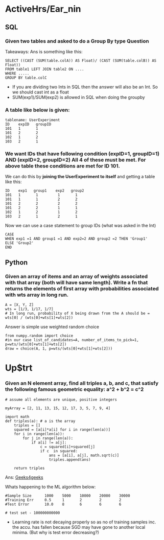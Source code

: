 # ActiveHrs/Ear_nin

## SQL
### Given two tables and asked to do a Group By type Question
Takeaways:
Ans is something like this:
```
SELECT ((CAST (SUM(table.colA)) AS Float)/ (CAST (SUM(table.colB)) AS Float))
FROM table1 LEFT JOIN table2 ON ....
WHERE .....
GROUP BY table.colC
```
- If you are dividing two Ints in SQL then the answer will also be an Int. So we should cast int as a float
- SUM(exp1)/SUM(exp2) is allowed in SQL when doing the groupby

### A table like below is given:
```
tablename: UserExperiment
ID    expID   groupID
101   1       1
101   2       2
102   1       2
103   2       1
```
### We want IDs that have following condition (expID=1, groupID=1) AND (expID=2, groupID=2) All 4 of these must be met. For above table these conditions are met for ID 101.
We can do this by **joining the UserExperiment to itself** and getting a table like this:
```
ID    exp1   group1    exp2   group2
101   1       1         1       1
101   1       1         2       2
101   2       2         2       2
101   2       2         1       1
102   1       2         1       2
103   2       1         2       1
```
Now we can use a case statement to group IDs (what was asked in the Int) 
```
CASE
WHEN exp1 =1 AND group1 =1 AND exp2=2 AND group2 =2 THEN 'Group1'
ELSE 'Group2'
END
```

## Python
### Given an array of items and an array of weights associated with that array (both will have same length). Write a fn that returns the elements of first array with probabilities associated with wts array in long run.
```
A = [X, Y, Z]
wts = [1/3, 1/17, 1/7]
# In long run, probability of X being drawn from the A should be = wts[0] / (wts[0]+wts[1]+wts[2])
```
Answer is simple use weighted random choice
```
from numpy.random import choice
#in our case list_of_candidates=A, number_of_items_to_pick=1, p=wts/(wts[0]+wts[1]+wts[2])
draw = choice(A, 1, p=wts/(wts[0]+wts[1]+wts[2]))
```


# Up$trt
### Given an N element array, find all triples a, b, and c, that satisfy the following famous geometric equality: a^2 + b^2 = c^2
```
# assume all elements are unique, positive integers

myArray = [2, 11, 13, 15, 12, 17, 3, 5, 7, 9, 4]

import math
def triples(a): # a is the array
    triples = []
    squared = [a[i]*a[i] for i in range(len(a))]
    for i in range(len(a)):
        for j in range(len(a)):
            if a[i] != a[j]:
                c = squared[i]+squared[j]
                if c  in squared:
                    ans = [a[i], a[j], math.sqrt(c)]
                    triples.append(ans)
                    
    return triples
```
Ans: [Geeks4geeks](https://www.geeksforgeeks.org/find-pythagorean-triplet-in-an-unsorted-array/)
   
Whats happening to the ML algorithm below:
```        
#Sample Size      1000    5000    10000    20000    30000
#Training Err     0.5     1       2        2        2
#Test Error       10.0    8       6        6        6

# test set - 100000000000
```
- Learning rate is not decaying properly so as no of training samples inc. the accu. has fallen because SGD may have gone to another local minima. (But why is test error decreasing?)
